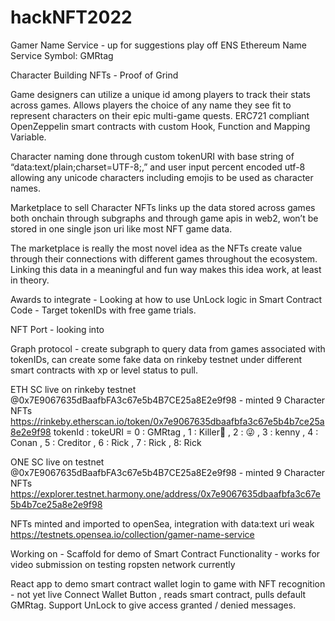 # hackNFT2022

Gamer Name Service - up for suggestions play off ENS Ethereum Name Service
Symbol: GMRtag

Character Building NFTs - Proof of Grind

Game designers can utilize a unique id among players to track their stats across games. Allows players the choice of any name they see fit to represent characters on their epic multi-game quests. ERC721 compliant OpenZeppelin smart contracts with custom Hook, Function and Mapping Variable.

Character naming done through custom tokenURI with base string of “data:text/plain;charset=UTF-8;,” and user input percent encoded utf-8 allowing any unicode characters including emojis to be used as character names.

Marketplace to sell Character NFTs links up the data stored across games both onchain through subgraphs and through game apis in web2, won’t be stored in one single json uri like most NFT game data.

The marketplace is really the most novel idea as the NFTs create value through their connections with different games throughout the ecosystem. Linking this data in a meaningful and fun way makes this idea work, at least in theory.

Awards to integrate -
Looking at how to use UnLock logic in Smart Contract Code - Target tokenIDs with free game trials.

NFT Port - looking into

Graph protocol - create subgraph to query data from games associated with tokenIDs, can create some fake data on rinkeby testnet under different smart contracts with xp or level status to pull.

ETH SC live on rinkeby testnet @0x7E9067635dBaafbFA3c67e5b4B7CE25a8E2e9f98 - minted 9 Character NFTs
https://rinkeby.etherscan.io/token/0x7e9067635dbaafbfa3c67e5b4b7ce25a8e2e9f98
tokenId : tokeURI = 0 : GMRtag , 1 : Killer🦄 , 2 : 😜 , 3 : kenny , 4 : Conan , 5 : Creditor , 6 : Rick , 7 : Rick , 8: Rick

ONE SC live on testnet @0x7E9067635dBaafbFA3c67e5b4B7CE25a8E2e9f98 - minted 9 Character NFTs
https://explorer.testnet.harmony.one/address/0x7e9067635dbaafbfa3c67e5b4b7ce25a8e2e9f98

NFTs minted and imported to openSea, integration with data:text uri weak
https://testnets.opensea.io/collection/gamer-name-service


Working on - 
Scaffold for demo of Smart Contract Functionality - works for video submission on testing ropsten network currently

React app to demo smart contract wallet login to game with NFT recognition - not yet live
Connect Wallet Button , reads smart contract, pulls default GMRtag. Support UnLock to give access granted / denied messages.
